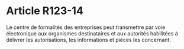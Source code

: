 # Article R123-14

Le centre de formalités des entreprises       peut transmettre par voie électronique aux organismes destinataires et aux autorités habilitées à délivrer les autorisations, les informations et pièces les concernant.
